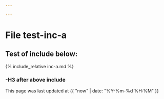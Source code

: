 ```yaml
---

---
```


# File test-inc-a
## Test of include below:
{% include_relative inc-a.md %}
### -H3 after above include

This page was last updated at {{ "now" | date: "%Y-%m-%d %H:%M" }}
